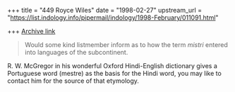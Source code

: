 +++
title = "449 Royce Wiles"
date = "1998-02-27"
upstream_url = "https://list.indology.info/pipermail/indology/1998-February/011091.html"

+++
[Archive link](https://list.indology.info/pipermail/indology/1998-February/011091.html)

>Would some kind listmember inform as to how the term *mistri* entered
>into languages of the subcontinent.

R. W. McGregor in his wonderful Oxford Hindi-English dictionary gives a
Portuguese word (mestre) as the basis for the Hindi word, you may like to
contact him for the source of that etymology.



